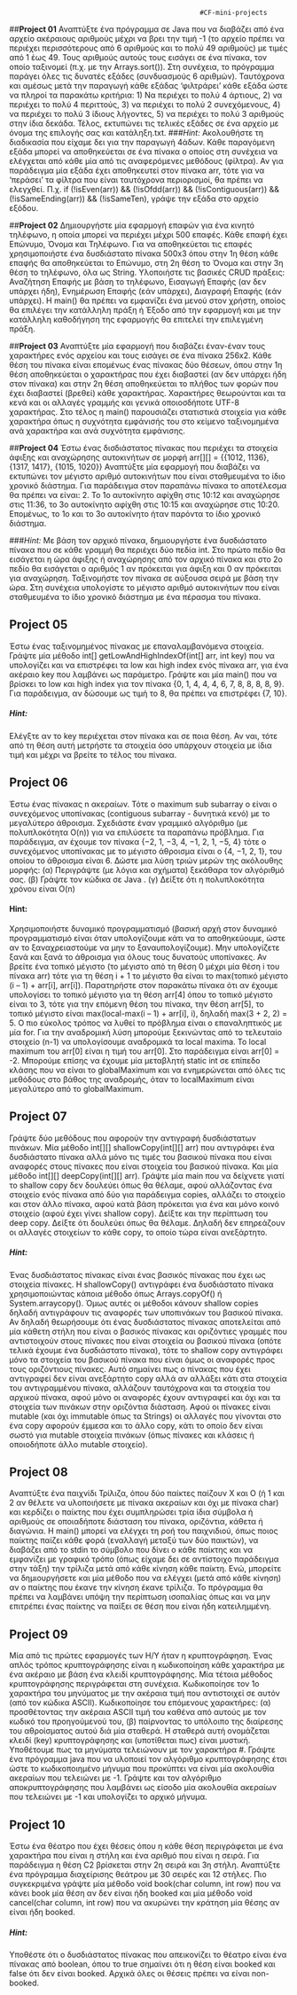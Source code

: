                                                    #CF-mini-projects

##**Project 01**
Αναπτύξτε ένα πρόγραμμα σε Java που να διαβάζει από ένα αρχείο ακέραιους αριθμούς μέχρι να βρει την τιμή -1 (το αρχείο πρέπει να περιέχει περισσότερους από 6 αριθμούς και το πολύ 49 αριθμούς) με τιμές από 1 έως 49. Τους αριθμούς αυτούς τους εισάγει σε ένα πίνακα, τον οποίο ταξινομεί (π.χ. με την Arrays.sort()). Στη συνέχεια, το πρόγραμμα παράγει όλες τις δυνατές εξάδες (συνδυασμούς 6 αριθμών). Ταυτόχρονα και αμέσως μετά την παραγωγή κάθε εξάδας ‘φιλτράρει’ κάθε εξάδα ώστε να πληροί τα παρακάτω κριτήρια: 1) Να περιέχει το πολύ 4 άρτιους, 2) να περιέχει το πολύ 4 περιττούς, 3) να περιέχει το πολύ 2 συνεχόμενους, 4) να περιέχει το πολύ 3 ίδιους λήγοντες, 5) να περιέχει το πολύ 3 αριθμούς στην ίδια δεκάδα.
Τέλος, εκτυπώνει τις τελικές εξάδες σε ένα αρχείο με όνομα της επιλογής σας και κατάληξη.txt.
###*Hint:*
Ακολουθήστε τη διαδικασία που είχαμε δει για την παραγωγή 4άδων. Κάθε παραγόμενη εξάδα μπορεί να αποθηκεύεται σε ένα πίνακα ο οποίος στη συνέχεια να ελέγχεται από κάθε μία από τις αναφερόμενες μεθόδους (φίλτρα). Αν για παράδειγμα μία εξάδα έχει αποθηκευτεί στον πίνακα arr, τότε για να ‘περάσει’ τα φίλτρα που είναι ταυτόχρονα περιορισμοί, θα πρέπει να ελεγχθεί. Π.χ. if (!isEven(arr)) && (!isOfdd(arr)) && (!isContiguous(arr)) && (!isSameEnding(arr)) && (!isSameTen), γράψε την εξάδα στο αρχείο εξόδου.


##**Project 02**
Δημιουργήστε μία εφαρμογή επαφών για ένα κινητό τηλέφωνο, η οποία μπορεί να περιέχει μέχρι 500 επαφές. Κάθε επαφή έχει Επώνυμο, Όνομα και Τηλέφωνο.
Για να αποθηκεύεται τις επαφές χρησιμοποιήστε ένα δυσδιάστατο πίνακα 500x3 όπου στην 1η θέση κάθε επαφής θα αποθηκεύεται το Επώνυμο, στη 2η θέση το Όνομα και στην 3η θέση το τηλέφωνο, όλα ως String.
Υλοποιήστε τις βασικές CRUD πράξεις: Αναζήτηση Επαφής με βάση το τηλέφωνο, Εισαγωγή Επαφής (αν δεν υπάρχει ήδη), Ενημέρωση Επαφής (εάν υπάρχει), Διαγραφή Επαφής (εάν υπάρχει).
Η main() θα πρέπει να εμφανίζει ένα μενού στον χρήστη, οποίος θα επιλέγει την κατάλληλη πράξη ή Έξοδο από την εφαρμογή και με την κατάλληλη καθοδήγηση της εφαρμογής θα επιτελεί την επιλεγμένη πράξη.


##**Project 03**
Αναπτύξτε μία εφαρμογή που διαβάζει έναν-έναν τους χαρακτήρες ενός αρχείου και τους εισάγει σε ένα πίνακα 256x2. Κάθε θέση του πίνακα είναι επομένως ένας πίνακας δύο θέσεων, όπου στην 1η θέση αποθηκεύεται ο χαρακτήρας που έχει διαβαστεί (αν δεν υπάρχει ήδη στον πίνακα) και στην 2η θέση αποθηκεύεται το πλήθος των φορών που έχει διαβαστεί (βρεθεί) κάθε χαρακτήρας. Χαρακτήρες θεωρούνται και τα κενά και οι αλλαγές γραμμής και γενικά οποιοσδήποτε UTF-8 χαρακτήρας.
Στο τέλος η main() παρουσιάζει στατιστικά στοιχεία για κάθε χαρακτήρα όπως η συχνότητα εμφάνισής του στο κείμενο ταξινομημένα ανά χαρακτήρα και ανά συχνότητα εμφάνισης.


##**Project 04**
Έστω ένας δισδιάστατος πίνακας που περιέχει τα στοιχεία άφιξης και αναχώρησης αυτοκινήτων σε μορφή arr[][] = {{1012, 1136}, {1317, 1417}, {1015, 1020}} Αναπτύξτε μία εφαρμογή που διαβάζει να εκτυπώνει τον μέγιστο αριθμό αυτοκινήτων που είναι σταθμευμένα το ίδιο χρονικό διάστημα. Για παράδειγμα στον παραπάνω πίνακα το αποτέλεσμα θα πρέπει να είναι: 2. Το 1ο αυτοκίνητο αφίχθη στις 10:12 και αναχώρησε στις 11:36, το 3ο αυτοκίνητο αφίχθη στις 10:15 και αναχώρησε στις 10:20. Επομένως, το 1ο και το 3ο αυτοκίνητο ήταν παρόντα το ίδιο χρονικό διάστημα.

###*Hint:* Με βάση τον αρχικό πίνακα, δημιουργήστε ένα δυσδιάστατο πίνακα που σε κάθε γραμμή θα περιέχει δύο πεδία int. Στο πρώτο πεδίο θα εισάγεται η ώρα άφιξης ή αναχώρησης από τον αρχικό πίνακα και στο 2ο πεδίο θα εισάγεται ο αριθμός 1 αν πρόκειται για άφιξη και 0 αν πρόκειται για αναχώρηση.
Ταξινομήστε τον πίνακα σε αύξουσα σειρά με βάση την ώρα. Στη συνέχεια υπολογίστε το μέγιστο αριθμό αυτοκινήτων που είναι σταθμευμένα το ίδιο χρονικό διάστημα με ένα πέρασμα του πίνακα.


<h2>Project 05</h2>
Έστω ένας ταξινομημένος πίνακας με επαναλαμβανόμενα στοιχεία. Γράψτε μία μέθοδο int[] getLowAndHighIndexOf(int[] arr, int key) που να υπολογίζει και να επιστρέφει τα low και high index ενός πίνακα arr, για ένα ακέραιο key που λαμβάνει ως παράμετρο.
Γράψτε και μία main() που να βρίσκει το low και high index για τον πίνακα {0, 1, 4, 4, 4, 6, 7, 8, 8, 8, 8, 9}. Για παράδειγμα, αν δώσουμε ως τιμή το 8, θα πρέπει να επιστρέφει {7, 10}.

<h5>Hint:</h5> Ελέγξτε αν το key περιέχεται στον πίνακα και σε ποια θέση. Αν ναι, τότε από τη θέση αυτή μετρήστε τα στοιχεία όσο υπάρχουν στοιχεία με ίδια τιμή και μέχρι να βρείτε το τέλος του πίνακα.


<h2>Project 06</h2>
Έστω ένας πίνακας n ακεραίων. Τότε ο maximum sub subarray ο είναι ο συνεχόμενος υποπίνακας (contiguous subarray - δυνητικά κενό) με το μεγαλύτερο άθροισμα. Σχεδιάστε έναν γραμμικό αλγόριθμο (με πολυπλοκότητα O(n)) για να επιλύσετε τα παραπάνω πρόβλημα. Για παράδειγμα, αν έχουμε τον πίνακα {−2, 1, −3, 4, −1, 2, 1, −5, 4} τότε ο συνεχόμενος υποπίνακας με το μέγιστο άθροισμα είναι ο {4, −1, 2, 1}, του οποίου το άθροισμα είναι 6.
Δώστε μια λύση τριών μερών της ακόλουθης μορφής:
(α) Περιγράψτε (με λόγια και σχήματα) ξεκάθαρα τον αλγόριθμό σας.
(β) Γράψτε τον κώδικα σε Java .
(γ) Δείξτε ότι η πολυπλοκότητα χρόνου είναι O(n)

<h4>Hint:</h4> Χρησιμοποιήστε δυναμικό προγραμματισμό (βασική αρχή στον δυναμικό προγραμματισμό είναι όταν υπολογίζουμε κάτι να το αποθηκεύουμε, ώστε αν το ξαναχρειαστούμε να μην το ξαναυπολογίζουμε). Μην υπολογίζετε ξανά και ξανά το άθροισμα για όλους τους δυνατούς υποπίνακες. Αν βρείτε ένα τοπικό μέγιστο (το μέγιστο από τη θέση 0 μέχρι μία θέση i του πίνακα arr) τότε για τη θέση i + 1 το μέγιστο θα είναι το max(τοπικό μέγιστο (i – 1) + arr[i], arr[i]).
Παρατηρήστε στον παρακάτω πίνακα ότι αν έχουμε υπολογίσει το τοπικό μέγιστο για τη θέση arr[4] όπου το τοπικό μέγιστο είναι το 3, τότε για την επόμενη θέση του πίνακα, την θέση arr[5], το τοπικό μέγιστο είναι max(local-max(i – 1) + arr[i], i), δηλαδή max(3 + 2, 2) = 5.
Ο πιο εύκολος τρόπος να λυθεί το πρόβλημα είναι ο επαναληπτικός με μία for.
Για την αναδρομική λύση μπορούμε ξεκινώντας από το τελευταίο στοιχείο (n-1) να υπολογίσουμε αναδρομικά τα local maxima. Το local maximum του arr[0] είναι η τιμή του arr[0]. Στο παράδειγμα είναι arr[0] = -2. Μπορούμε επίσης να έχουμε μία μεταβλητή static int σε επίπεδο κλάσης που να είναι το globalMaximum και να ενημερώνεται από όλες τις μεθόδους στο βάθος της αναδρομής, όταν το localMaximum είναι μεγαλύτερο από το globalMaximum.


<h2>Project 07</h2>
Γράψτε δύο μεθόδους που αφορούν την αντιγραφή δυσδιάστατων πινάκων. Μία μέθοδο int[][] shallowCopy(int[][] arr) που αντιγράφει ένα δυσδιάστατο πίνακα αλλά μόνο τις τιμές του βασικού πίνακα που είναι αναφορές στους πίνακες που είναι στοιχεία του βασικού πίνακα. Και μία μέθοδο int[][] deepCopy(int[][] arr).
Γράψτε μία main που να δείχνετε γιατί το shallow copy δεν δουλεύει όπως θα θέλαμε, αφού αλλάζοντας ένα στοιχείο ενός πίνακα από δύο για παράδειγμα copies, αλλάζει το στοιχείο και στον άλλο πίνακα, αφού κατά βάση πρόκειται για ένα και μόνο κοινό στοιχείο (αφού έχει γίνει shallow copy).
Δείξτε και την περίπτωση του deep copy. Δείξτε ότι δουλεύει όπως θα θέλαμε. Δηλαδή δεν επηρεάζουν οι αλλαγές στοιχείων το κάθε copy, το οποίο τώρα είναι ανεξάρτητο.

<h5>Hint:</h5> Ένας δυσδιάστατος πίνακας είναι ένας βασικός πίνακας που έχει ως στοιχεία πίνακες. Η shallowCopy() αντιγράφει ένα δυσδιάστατο πίνακα χρησιμοποιώντας κάποια μέθοδο όπως Arrays.copyOf() ή System.arraycopy(). Όμως αυτές οι μέθοδοι κάνουν shallow copies δηλαδή αντιγράφουν τις αναφορές των υποπινάκων του βασικού πίνακα. Αν δηλαδή θεωρήσουμε ότι ένας δυσδιάστατος πίνακας αποτελείται από μία κάθετη στήλη που είναι ο βασικός πίνακας και οριζόντιες γραμμές που αντιστοιχούν στους πίνακες που είναι στοιχεία ου βασικού πίνακα (οπότε τελικά έχουμε ένα δυσδιάστατο πίνακα), τότε το shallow copy αντιγράφει μόνο τα στοιχεία του βασικού πίνακα που είναι όμως οι αναφορές προς τους οριζόντιους πίνακες. Αυτό σημαίνει πως ο πίνακας που έχει αντιγραφεί δεν είναι ανεξάρτητο copy αλλά αν αλλάξει κάτι στα στοιχεία του αντιγραμμένου πίνακα, αλλάζουν ταυτόχρονα και τα στοιχεία του αρχικού πίνακα, αφού μόνο οι αναφορές έχουν αντιγραφεί και όχι και τα στοιχεία των πινάκων στην οριζόντια διάσταση. Αφού οι πίνακες είναι mutable (και όχι immutable όπως τα Strings) οι αλλαγές που γίνονται στο ένα copy αφορούν έμμεσα και το άλλο copy, κάτι το οποίο δεν είναι σωστό για mutable στοιχεία πινάκων (όπως πίνακες και κλάσεις ή οποιοδήποτε άλλο mutable στοιχείο).


<h2>Project 08</h2>
Αναπτύξτε ένα παιχνίδι Τρίλιζα, όπου δύο παίκτες παίζουν Χ και Ο (ή 1 και 2 αν θέλετε να υλοποιήσετε με πίνακα ακεραίων και όχι με πίνακα char) και κερδίζει ο παίκτης που έχει συμπληρώσει τρία ίδια σύμβολα ή αριθμούς σε οποιαδήποτε διάσταση του πίνακα, οριζόντια, κάθετα ή διαγώνια.
Η main() μπορεί να ελέγχει τη ροή του παιχνιδιού, όπως ποιος παίκτης παίζει κάθε φορά (εναλλαγή μεταξύ των δύο παικτών), να διαβάζει από το stdin το σύμβολο που δίνει ο κάθε παίκτης και να εμφανίζει με γραφικό τρόπο (όπως είχαμε δει σε αντίστοιχο παράδειγμα στην τάξη) την τρίλιζα μετά από κάθε κίνηση κάθε παίκτη.
Ενώ, μπορείτε να δημιουργήσετε και μία μέθοδο που να ελέγχει (μετά από κάθε κίνηση) αν ο παίκτης που έκανε την κίνηση έκανε τρίλιζα.
Το πρόγραμμα θα πρέπει να λαμβάνει υπόψη την περίπτωση ισοπαλίας όπως και να μην επιτρέπει ένας παίκτης να παίξει σε θέση που είναι ήδη κατειλημμένη.


<h2>Project 09</h2>
Μία από τις πρώτες εφαρμογές των Η/Υ ήταν η κρυπτογράφηση. Ένας απλός τρόπος κρυπτογράφησης είναι η κωδικοποίηση κάθε χαρακτήρα με ένα ακέραιο με βάση ένα κλειδί κρυπτογράφησης. Μία τέτοια μέθοδος κρυπτογράφησης περιγράφεται στη συνέχεια.
Κωδικοποίησε τον 1ο χαρακτήρα του μηνύματος με την ακέραια τιμή που αντιστοιχεί σε αυτόν (από τον κώδικα ASCII). Κωδικοποίησε του επόμενους χαρακτήρες: (α) προσθέτοντας την ακέραια ASCII τιμή του καθένα από αυτούς με τον κωδικό του προηγούμενού του, (β) παίρνοντας το υπόλοιπο της διαίρεσης του αθροίσματος αυτού διά μία σταθερά. Η σταθερά αυτή ονομάζεται κλειδί (key) κρυπτογράφησης και (υποτίθεται πως) είναι μυστική.
Υποθέτουμε πως τα μηνύματα τελειώνουν με τον χαρακτήρα #.
Γράψτε ένα πρόγραμμα java που να υλοποιεί τον αλγόριθμο κρυπτογράφησης έτσι ώστε το κωδικοποιημένο μήνυμα που προκύπτει να είναι μία ακολουθία ακεραίων που τελειώνει με -1.
Γράψτε και τον αλγόριθμο αποκρυπτογράφησης που λαμβάνει ως είσοδο μία ακολουθία ακεραίων που τελειώνει με -1 και υπολογίζει το αρχικό μήνυμα.


<h2>Project 10</h2>
Έστω ένα θέατρο που έχει θέσεις όπου η κάθε θέση περιγράφεται με ένα χαρακτήρα που είναι η στήλη και ένα αριθμό που είναι η σειρά. Για παράδειγμα η θέση C2 βρίσκεται στην 2η σειρά και 3η στήλη.
Αναπτύξτε ένα πρόγραμμα διαχείρισης θεάτρου με 30 σειρές και 12 στήλες. Πιο συγκεκριμένα γράψτε μία μέθοδο void book(char column, int row) που να κάνει book μία θέση αν δεν είναι ήδη booked και μία μέθοδο void cancel(char column, int row) που να ακυρώνει την κράτηση μία θέσης αν είναι ήδη booked.
<h5>Hint:</h5> Υποθέστε ότι ο δυσδιάστατος πίνακας που απεικονίζει το θέατρο είναι ένα πίνακας από boolean, όπου το true σημαίνει ότι η θέση είναι booked και false ότι δεν είναι booked. Αρχικά όλες οι θέσεις πρέπει να είναι non-booked.
